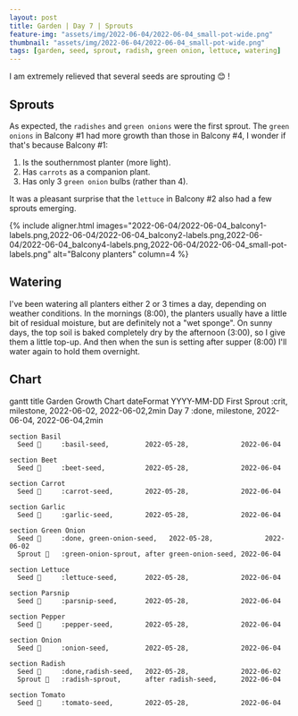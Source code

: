 ```yaml
---
layout: post
title: Garden | Day 7 | Sprouts
feature-img: "assets/img/2022-06-04/2022-06-04_small-pot-wide.png"
thumbnail: "assets/img/2022-06-04/2022-06-04_small-pot-wide.png"
tags: [garden, seed, sprout, radish, green onion, lettuce, watering]
---
```


I am extremely relieved that several seeds are sprouting 😊 ! 

## Sprouts

As expected, the `radishes` and `green onions` were the first sprout. The `green onions` in Balcony \#1 had more growth than those in Balcony \#4, I wonder if that's because Balcony \#1:

1. Is the southernmost planter (more light).
1. Has `carrots` as a companion plant.
1. Has only 3 `green onion` bulbs (rather than 4).

It was a pleasant surprise that the `lettuce` in Balcony \#2 also had a few sprouts emerging.

{% include aligner.html images="2022-06-04/2022-06-04_balcony1-labels.png,2022-06-04/2022-06-04_balcony2-labels.png,2022-06-04/2022-06-04_balcony4-labels.png,2022-06-04/2022-06-04_small-pot-labels.png" alt="Balcony planters" column=4 %}

## Watering

I've been watering all planters either 2 or 3 times a day, depending on weather conditions. In the mornings (8:00), the planters usually have a little bit of residual moisture, but are definitely not a "wet sponge". On sunny days, the top soil is baked completely dry by the afternoon (3:00), so I give them a little top-up. And then when the sun is setting after supper (8:00) I'll water again to hold them overnight. 

## Chart

<div class="mermaid">
gantt
    title Garden Growth Chart
    dateFormat  YYYY-MM-DD
    First Sprout  :crit, milestone,         2022-06-02, 2022-06-02,2min
    Day 7         :done, milestone,          2022-06-04,             2022-06-04,2min

    section Basil
      Seed 🌱     :basil-seed,         2022-05-28,             2022-06-04

    section Beet
      Seed 🌱     :beet-seed,          2022-05-28,             2022-06-04 

    section Carrot
      Seed 🌱     :carrot-seed,        2022-05-28,             2022-06-04

    section Garlic
      Seed 🌱     :garlic-seed,        2022-05-28,             2022-06-04

    section Green Onion
      Seed 🌱     :done, green-onion-seed,   2022-05-28,             2022-06-02
      Sprout 🌿   :green-onion-sprout, after green-onion-seed, 2022-06-04

    section Lettuce
      Seed 🌱     :lettuce-seed,       2022-05-28,             2022-06-04

    section Parsnip
      Seed 🌱     :parsnip-seed,       2022-05-28,             2022-06-04

    section Pepper
      Seed 🌱     :pepper-seed,        2022-05-28,             2022-06-04

    section Onion
      Seed 🌱     :onion-seed,         2022-05-28,             2022-06-04

    section Radish
      Seed 🌱     :done,radish-seed,   2022-05-28,             2022-06-02
      Sprout 🌿   :radish-sprout,      after radish-seed,      2022-06-04

    section Tomato
      Seed 🌱     :tomato-seed,        2022-05-28,             2022-06-04
     
</div>

